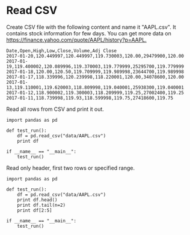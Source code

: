 # Read CSV

Create CSV file with the following content and name it "AAPL.csv". It contains stock information for few days. You can get more data on [https://finance.yahoo.com/quote/AAPL/history?p=AAPL. ](https://finance.yahoo.com/quote/AAPL/history?p=AAPL)

```
Date,Open,High,Low,Close,Volume,Adj Close
2017-01-20,120.449997,120.449997,119.730003,120.00,29479900,120.00
2017-01-19,119.400002,120.089996,119.370003,119.779999,25295700,119.779999
2017-01-18,120.00,120.50,119.709999,119.989998,23644700,119.989998
2017-01-17,118.339996,120.239998,118.220001,120.00,34078600,120.00
2017-01-13,119.110001,119.620003,118.809998,119.040001,25938300,119.040001
2017-01-12,118.900002,119.300003,118.209999,119.25,27002400,119.25
2017-01-11,118.739998,119.93,118.599998,119.75,27418600,119.75
```

Read all rows from CSV and print it out.

```
import pandas as pd

def test_run():
    df = pd.read_csv("data/AAPL.csv")
    print df

if __name__ == "__main__":
    test_run()
```

Read only header, first two rows or specified range.

```
import pandas as pd

def test_run():
    df = pd.read_csv("data/AAPL.csv")
    print df.head()
    print df.tail(n=2)
    print df[2:5]

if __name__ == "__main__":
    test_run()
```




